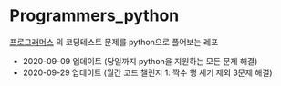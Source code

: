 # Programmers_python

[프로그래머스](https://programmers.co.kr/learn/challenges?tab=all_challenges) 의 코딩테스트 문제를 python으로 풀어보는 레포


* 2020-09-09 업데이트 (당일까지 python을 지원하는 모든 문제 해결)
* 2020-09-29 업데이트 (월간 코드 챌린지 1: 짝수 행 세기 제외 3문제 해결)

